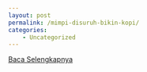 ```yaml
---
layout: post
permalink: /mimpi-disuruh-bikin-kopi/
categories:
    - Uncategorized
---
```


[Baca Selengkapnya](/08)